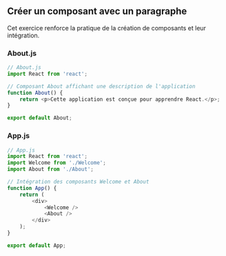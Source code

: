 ## Créer un composant avec un paragraphe

Cet exercice renforce la pratique de la création de composants et leur intégration.

### About.js
```javascript
// About.js
import React from 'react';

// Composant About affichant une description de l'application
function About() {
    return <p>Cette application est conçue pour apprendre React.</p>;
}

export default About;
```

### App.js
```javascript
// App.js
import React from 'react';
import Welcome from './Welcome';
import About from './About';

// Intégration des composants Welcome et About
function App() {
    return (
        <div>
            <Welcome />
            <About />
        </div>
    );
}

export default App;
```
